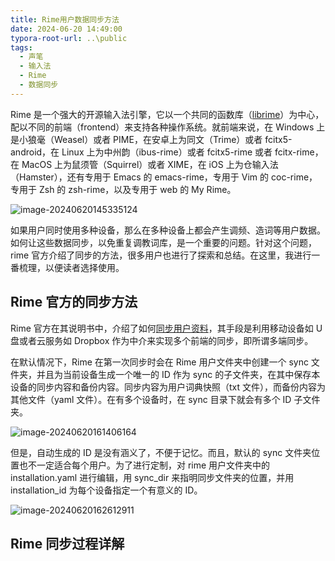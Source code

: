 ```yaml
---
title: Rime用户数据同步方法
date: 2024-06-20 14:49:00
typora-root-url: ..\public
tags:
  - 声笔
  - 输入法
  - Rime
  - 数据同步
---
```


Rime 是一个强大的开源输入法引擎，它以一个共同的函数库（[librime](https://github.com/rime/librime)）为中心，配以不同的前端（frontend）来支持各种操作系统。就前端来说，在 Windows 上是小狼毫（Weasel）或者 PIME，在安卓上为同文（Trime）或者 fcitx5-android，在 Linux 上为中州韵（ibus-rime）或者 fcitx5-rime 或者 fcitx-rime，在 MacOS 上为鼠须管（Squirrel）或者 XIME，在 iOS 上为仓输入法（Hamster），还有专用于 Emacs 的 emacs-rime，专用于 Vim 的 coc-rime，专用于 Zsh 的 zsh-rime，以及专用于 web 的 My Rime。

![image-20240620145335124](images/image-20240620145335124.png)

如果用户同时使用多种设备，那么在多种设备上都会产生调频、造词等用户数据。如何让这些数据同步，以免重复调教词库，是一个重要的问题。针对这个问题，rime 官方介绍了同步的方法，很多用户也进行了探索和总结。在这里，我进行一番梳理，以便读者选择使用。

## Rime 官方的同步方法

Rime 官方在其说明书中，介绍了如何[同步用户资料](https://github.com/rime/home/wiki/UserGuide#%E5%90%8C%E6%AD%A5%E7%94%A8%E6%88%B6%E8%B3%87%E6%96%99)，其手段是利用移动设备如 U 盘或者云服务如 Dropbox 作为中介来实现多个前端的同步，即所谓多端同步。

在默认情况下，Rime 在第一次同步时会在 Rime 用户文件夹中创建一个 sync 文件夹，并且为当前设备生成一个唯一的 ID 作为 sync 的子文件夹，在其中保存本设备的同步内容和备份内容。同步内容为用户词典快照（txt 文件），而备份内容为其他文件（yaml 文件）。在有多个设备时，在 sync 目录下就会有多个 ID 子文件夹。

![image-20240620161406164](images/image-20240620161406164.png)

但是，自动生成的 ID 是没有涵义了，不便于记忆。而且，默认的 sync 文件夹位置也不一定适合每个用户。为了进行定制，对 rime 用户文件夹中的 installation.yaml 进行编辑，用 sync_dir 来指明同步文件夹的位置，并用 installation_id 为每个设备指定一个有意义的 ID。

![image-20240620162612911](images/image-20240620162612911.png)

## Rime 同步过程详解
